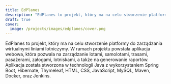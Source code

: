 ```yaml
---
title: EdPlanes
description: "EdPlanes to projekt, który ma na celu stworzenie platformy do zarządzania wirtualnymi liniami lotniczymy."
draft: true
cover: 
  image: /projects/images/edplanes/cover.png
---
```


EdPlanes to projekt, który ma na celu stworzenie platformy do zarządzania wirtualnymi liniami lotniczymy. W ramach projektu powstała aplikacja webowa, która pozwala na zarządzanie lotami, samolotami, trasami, pasażerami, załogami, lotniskami, a także na generowanie raportów. Aplikacja została stworzona w technologii Java z wykorzystaniem Spring Boot, Hibernate, Thymeleaf, HTML, CSS, JavaScript, MySQL, Maven, Docker, oraz Jenkins.